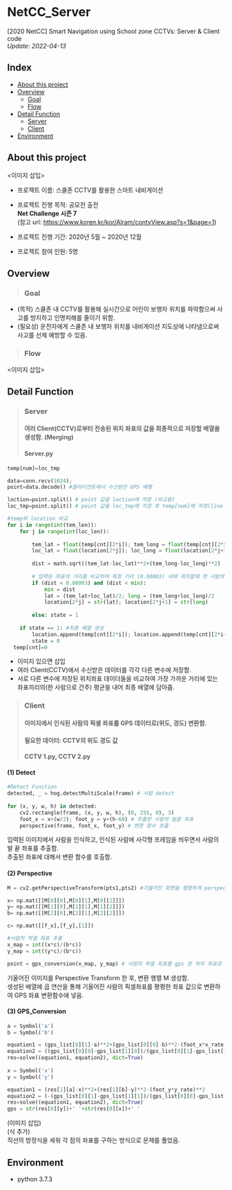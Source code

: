 # NetCC_Server
[2020 NetCC] Smart Navigation using School zone CCTVs: Server &amp; Client code    
_Update: 2022-04-13_  
## **Index**
+ [About this project](#about-this-project)
+ [Overview](#overview)
  + [Goal](#goal)
  + [Flow](#flow)
+ [Detail Function](#detail-function)
  + [Server](#server)
  + [Client](#client)
+ [Environment](#environment)

## **About this project**
<이미지 삽입>
+ 프로젝트 이름: 스쿨존 CCTV를 활용한 스마트 내비게이션  
+ 프로젝트 진행 목적: 공모전 출전   
**Net Challenge 시즌 7**   
(참고 url: https://www.koren.kr/kor/Alram/contyView.asp?s=1&page=1)    


+ 프로젝트 진행 기간: 2020년 5월 ~ 2020년 12월


+ 프로젝트 참여 인원: 5명  
## **Overview** 
> ### **Goal**
+ (목적) 스쿨존 내 CCTV를 활용해 실시간으로 어린이 보행자 위치를 파악함으써 사고를 방지하고 인명피해를 줄이기 위함. 
+ (필요성) 운전자에게 스쿨존 내 보행자 위치를 내비게이션 지도상에 나타냄으로써 사고를 선제 예방할 수 있음. 
> ### **Flow**
<이미지 삽입>  

## **Detail Function**
> ### **Server**   
> #### **여러 Client(CCTV)로부터 전송된 위치 좌표의 값을 최종적으로 저장할 배열을 생성함. (Merging)**
> #### Server.py


``` python
temp[num]=loc_tmp

data=conn.recv(1024); 
point=data.decode() #클라이언트에서 수신받은 GPS 배열

loction=point.split() # point 값을 loction에 저장 (비교용) 
loc_tmp=point.split() # point 값을 loc_tmp에 저장 후 temp[num]에 저장(line 36) 

#temp와 location 비교
for i in range(int(tem_len)):
    for j in range(int(loc_len)):
        
        tem_lat = float(temp[cnt][2*i]); tem_long = float(temp[cnt][2*i+1])
        loc_lat = float(location[2*j]); loc_long = float(location[2*j+1])
        
        dist = math.sqrt((tem_lat-loc_lat)**2+(tem_long-loc_long)**2)
       
        # 입력된 좌표의 거리를 비교하여 특정 거리 (0.00003) 내에 위치할때 한 사람의 좌표로 인식 -> merge
        if (dist < 0.00003) and (dist < min):
            min = dist
            lat = (tem_lat+loc_lat)/2; long = (tem_long+loc_long)/2
            location[2*j] = str(lat); location[2*j+1] = str(long)
      
        else: state = 1
   
    if state == 1: #최종 배열 생성
        location.append(temp[cnt][2*i]); location.append(temp[cnt][2*i+1])
        state = 0
  temp[cnt]=0
```
+ 이미지 있으면 삽입
+ 여러 Client(CCTV)에서 수신받은 데이터를 각각 다른 변수에 저장함. 
+ 서로 다른 변수에 저장된 위치좌표 데이더들을 비교하여 가장 가까운 거리에 있는 좌표끼리의(한 사람으로 간주) 평균을 내어 최종 배열에 담아줌. 

> ### **Client**   
> #### **이미지에서 인식된 사람의 픽셀 좌표를 GPS 데이터로(위도, 경도) 변환함.**  
> #### **필요한 데이터: CCTV의 위도 경도 값**  
> #### CCTV 1.py, CCTV 2.py  


#### **(1) Detect**   
``` python
#Detect Function
detected, _ = hog.detectMultiScale(frame) # 사람 detect
  
for (x, y, w, h) in detected:
    cv2.rectangle(frame, (x, y, w, h), (0, 255, 0), 3)
    foot_x = x+(w/2); foot_y = y+(h-60) # 추출한 사람의 발끝 좌표 
    perspective(frame, foot_x, foot_y) # 변환 함수 호출
```
입력된 이미지에서 사람을 인식하고, 인식된 사람에 사각형 프레임을 씌우면서 사람의 발 끝 좌표를 추출함.   
추출된 좌표에 대해서 변환 함수를 호출함.  


#### **(2) Perspective**  
``` python
M = cv2.getPerspectiveTransform(pts1,pts2) #기울어진 화면을 평평하게 perspective transform 

x= np.mat([[M[0][0],M[0][1],M[0][2]]])
y= np.mat([[M[1][0],M[1][1],M[1][2]]])
b= np.mat([[M[2][0],M[2][1],M[2][2]]])

c= np.mat([[f_x],[f_y],[1]])

#사람의 픽셀 좌표 추출
x_map = int((x*c)/(b*c))
y_map = int((y*c)/(b*c))

point = gps_conversion(x_map, y_map) # 사람의 픽셀 좌표를 gps 장 위치 좌표로 변환   
```
기울어진 이미지를 Perspective Transform 한 후, 변환 행렬 M 생성함.  
생성된 배열에 곱 연산을 통해 기울어진 사람의 픽셀좌표를 평평한 좌표 값으로 변환하여 GPS 좌표 변환함수에 넣음.    


#### **(3) GPS_Conversion**  
``` python
a = Symbol('a')
b = Symbol('b')

equation1 = (gps_list[0][1]-a)**2+(gps_list[0][0]-b)**2-(foot_x*x_rate)**2
equation2 = ((gps_list[0][0]-gps_list[1][0])/(gps_list[0][1]-gps_list[1][1]))*(a-gps_list[0][1])+gps_list[0][0]-b
res=solve((equation1, equation2), dict=True)
    
x = Symbol('x')
y = Symbol('y')

equation1 = (res[1][a]-x)**2+(res[1][b]-y)**2-(foot_y*y_rate)**2
equation2 = (-(gps_list[0][1]-gps_list[1][1])/(gps_list[0][0]-gps_list[1][0]))*(x-res[1][a])+res[1][b]-y
res=solve((equation1, equation2), dict=True)
gps = str(res[0][y])+' '+str(res[0][x])+' '
```
(이미지 삽입)   
(식 추가)  
직선의 방정식을 세워 각 점의 좌표를 구하는 방식으로 문제를 풀었음.  

## **Environment** 
+ python 3.7.3
